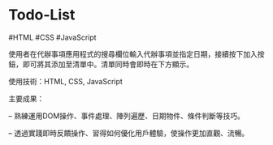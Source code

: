 # Todo-List
#HTML #CSS #JavaScript

使用者在代辦事項應用程式的搜尋欄位輸入代辦事項並指定日期，接續按下加入按鈕，即可將其添加至清單中。清單同時會即時在下方顯示。

使用技術：HTML, CSS, JavaScript 

主要成果：

–      熟練運用DOM操作、事件處理、陣列遍歷、日期物件、條件判斷等技巧。

–      透過實踐即時反饋操作、習得如何優化用戶體驗，使操作更加直觀、流暢。

